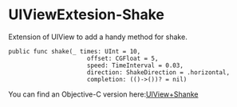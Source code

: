 # UIViewExtesion-Shake
Extension of UIView to add a handy method for shake.
```
public func shake(_ times: UInt = 10,
                      offset: CGFloat = 5,
                      speed: TimeInterval = 0.03,
                      direction: ShakeDirection = .horizontal,
                      completion: (()->())? = nil)
```
You can find an Objective-C version here:[UIView+Shanke](https://github.com/DingHub/UIView-Shake/blob/master/README.md)
